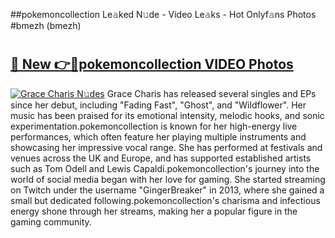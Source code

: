##pokemoncollection Le𝚊ked N𝚞de - Video Le𝚊ks - Hot Onlyf𝚊ns Photos #bmezh (bmezh)

# <h2><a href="https://mediaupload.pro?title=pokemoncollection&ref=9FEB">🔗 New 👉🔴pokemoncollection VIDEO Photos</a></h2>

[![Grace Charis N𝚞des](https://i.imgur.com/rIISA9y.gif)](https://mediaupload.pro?title=pokemoncollection&ref=9FEB)
Grace Charis has released several singles and EPs since her debut, including "Fading Fast", "Ghost", and "Wildflower". Her music has been praised for its emotional intensity, melodic hooks, and sonic experimentation.pokemoncollection is known for her high-energy live performances, which often feature her playing multiple instruments and showcasing her impressive vocal range. She has performed at festivals and venues across the UK and Europe, and has supported established artists such as Tom Odell and Lewis Capaldi.pokemoncollection's journey into the world of social media began with her love for gaming. She started streaming on Twitch under the username "GingerBreaker" in 2013, where she gained a small but dedicated following.pokemoncollection's charisma and infectious energy shone through her streams, making her a popular figure in the gaming community.